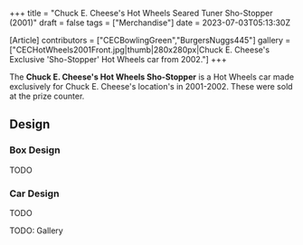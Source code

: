 +++
title = "Chuck E. Cheese's Hot Wheels Seared Tuner Sho-Stopper (2001)"
draft = false
tags = ["Merchandise"]
date = 2023-07-03T05:13:30Z

[Article]
contributors = ["CECBowlingGreen","BurgersNuggs445"]
gallery = ["CECHotWheels2001Front.jpg|thumb|280x280px|Chuck E. Cheese's Exclusive 'Sho-Stopper' Hot Wheels car from 2002."]
+++

The **Chuck E. Cheese's Hot Wheels Sho-Stopper** is a Hot Wheels car made exclusively for Chuck E. Cheese's location's in 2001-2002. These were sold at the prize counter.

## Design ##

### Box Design ###
TODO

### Car Design ###
TODO




TODO: Gallery
